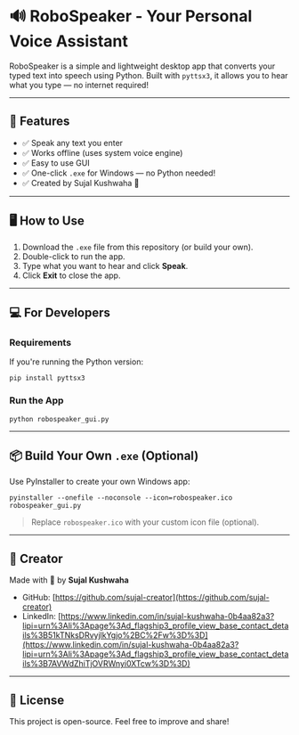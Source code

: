 


# 🔊 RoboSpeaker - Your Personal Voice Assistant

RoboSpeaker is a simple and lightweight desktop app that converts your typed text into speech using Python. Built with `pyttsx3`, it allows you to hear what you type — no internet required!

---

## 🚀 Features

- ✅ Speak any text you enter  
- ✅ Works offline (uses system voice engine)  
- ✅ Easy to use GUI  
- ✅ One-click `.exe` for Windows — no Python needed!  
- ✅ Created by Sujal Kushwaha 🧠

---

## 🖥️ How to Use

1. Download the `.exe` file from this repository (or build your own).  
2. Double-click to run the app.  
3. Type what you want to hear and click **Speak**.  
4. Click **Exit** to close the app.

---

## 💻 For Developers

### Requirements

If you're running the Python version:

```
pip install pyttsx3
```

### Run the App

```
python robospeaker_gui.py
```

---

## 📦 Build Your Own `.exe` (Optional)

Use PyInstaller to create your own Windows app:

```
pyinstaller --onefile --noconsole --icon=robospeaker.ico robospeaker_gui.py
```

> Replace `robospeaker.ico` with your custom icon file (optional).

---

## 🧠 Creator

Made with 💙 by **Sujal Kushwaha**

- GitHub: [https://github.com/sujal-creator](https://github.com/sujal-creator)  
- LinkedIn: [https://www.linkedin.com/in/sujal-kushwaha-0b4aa82a3?lipi=urn%3Ali%3Apage%3Ad_flagship3_profile_view_base_contact_details%3B51kTNksDRvyjlkYgjo%2BC%2Fw%3D%3D](https://www.linkedin.com/in/sujal-kushwaha-0b4aa82a3?lipi=urn%3Ali%3Apage%3Ad_flagship3_profile_view_base_contact_details%3B7AVWdZhiTjOVRWnyi0XTcw%3D%3D)

---



## 📃 License

This project is open-source. Feel free to improve and share!
